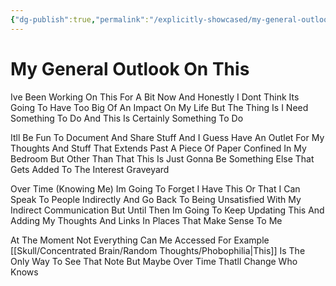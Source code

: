 ```yaml
---
{"dg-publish":true,"permalink":"/explicitly-showcased/my-general-outlook-on-this/","title":"My General Outlook On This","dgShowLocalGraph":false}
---
```



# My General Outlook On This

Ive Been Working On This For A Bit Now And Honestly I Dont Think Its Going To Have Too Big Of An Impact On My Life But The Thing Is I Need Something To Do And This Is Certainly Something To Do

Itll Be Fun To Document And Share Stuff And I Guess Have An Outlet For My Thoughts And Stuff That Extends Past A Piece Of Paper Confined In My Bedroom But Other Than That This Is Just Gonna Be Something Else That Gets Added To The Interest Graveyard

Over Time (Knowing Me) Im Going To Forget I Have This Or That I Can Speak To People Indirectly And Go Back To Being Unsatisfied With My Indirect Communication But Until Then Im Going To Keep Updating This And Adding My Thoughts And Links In Places That Make Sense To Me

At The Moment Not Everything Can Me Accessed
For Example [[Skull/Concentrated Brain/Random Thoughts/Phobophilia\|This]] Is The Only Way To See That Note
But Maybe Over Time Thatll Change
Who Knows
